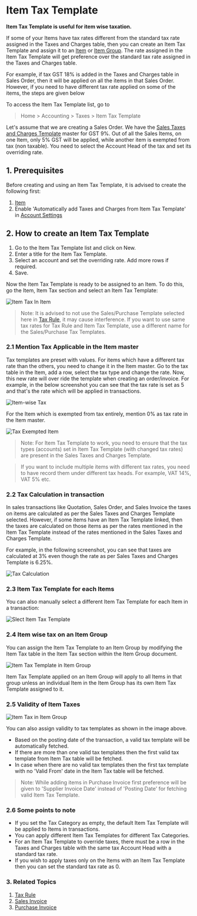 
# Item Tax Template


**Item Tax Template is useful for item wise taxation.**


If some of your Items have tax rates different from the standard tax rate assigned in the Taxes and Charges table, then you can create an Item Tax Template and assign it to an [Item](/docs/en/stock/item) or [Item Group](/docs/en/stock/item-group). The rate assigned in the Item Tax Template will get preference over the standard tax rate assigned in the Taxes and Charges table.


For example, if tax GST 18% is added in the Taxes and Charges table in Sales Order, then it will be applied on all the items in that Sales Order. However, if you need to have different tax rate applied on some of the items, the steps are given below


To access the Item Tax Template list, go to



> 
> Home > Accounting > Taxes > Item Tax Template
> 
> 
> 


Let's assume that we are creating a Sales Order. We have the [Sales Taxes and Charges Template](/docs/en/selling/sales-taxes-and-charges-template) master for GST 9%. Out of all the Sales Items, on one Item, only 5% GST will be applied, while another item is exempted from tax (non taxable). You need to select the Account Head of the tax and set its overriding rate.


## 1. Prerequisites


Before creating and using an Item Tax Template, it is advised to create the following first:


1. [Item](/docs/en/stock/item)
2. Enable 'Automatically add Taxes and Charges from Item Tax Template' in [Account Settings](/docs/en/accounts/accounts-settings)


## 2. How to create an Item Tax Template


1. Go to the Item Tax Template list and click on New.
2. Enter a title for the Item Tax Template.
3. Select an account and set the overriding rate. Add more rows if required.
4. Save.


Now the Item Tax Template is ready to be assigned to an Item. To do this, go the Item, Item Tax section and select an Item Tax Template:


![Item Tax In Item](/files/item-tax-in-item.png)



> 
> Note: It is advised to not use the Sales/Purchase Template selected here in [Tax Rule](/docs/en/accounts/tax-rule), it may cause interference. If you want to use same tax rates for Tax Rule and Item Tax Template, use a different name for the Sales/Purchase Tax Templates.
> 
> 
> 


### 2.1 Mention Tax Applicable in the Item master


Tax templates are preset with values. For items which have a different tax rate than the others, you need to change it in the Item master. Go to the tax table in the Item, add a row, select the tax type and change the rate. Now, this new rate will over ride the template when creating an order/invoice. For example, in the below screenshot you can see that the tax rate is set as 5 and that's the rate which will be applied in transactions.


![Item-wise Tax](/files/item-wise-tax.png)


For the Item which is exempted from tax entirely, mention 0% as tax rate in the Item master.


![Tax Exempted Item](/files/tax-exempted-item.png)



> 
> Note: For Item Tax Template to work, you need to ensure that the tax types (accounts) set in Item Tax Template (with changed tax rates) are present in the Sales Taxes and Charges Template.
> 
> 
> 



> 
> If you want to include multiple items with different tax rates, you need to have record them under different tax heads. For example, VAT 14%, VAT 5% etc.
> 
> 
> 


### 2.2 Tax Calculation in transaction


In sales transactions like Quotation, Sales Order, and Sales Invoice the taxes on items are calculated as per the Sales Taxes and Charges Template selected. However, if some items have an Item Tax Template linked, then the taxes are calculated on those items as per the rates mentioned in the Item Tax Template instead of the rates mentioned in the Sales Taxes and Charges Template.


For example, in the following screenshot, you can see that taxes are calculated at 3% even though the rate as per Sales Taxes and Charges Template is 6.25%.


![Tax Calculation](/files/tax-calculation.png)


### 2.3 Item Tax Template for each Items


You can also manually select a different Item Tax Template for each Item in a transaction:


![Slect Item Tax Template](/files/select-item-tax-template.png)


### 2.4 Item wise tax on an Item Group


You can assign the Item Tax Template to an Item Group by modifying the Item Tax table in the Item Tax section within the Item Group document.


![Item Tax Template in Item Group](/files/item-tax-template-in-item-group.png)


Item Tax Template applied on an Item Group will apply to all Items in that group unless an individual Item in the Item Group has its own Item Tax Template assigned to it.


### 2.5 Validity of Item Taxes


![Item Tax in Item Group](/files/item-tax-in-item.png)


You can also assign validity to tax templates as shown in the image above.


* Based on the posting date of the transaction, a valid tax template will be automatically fetched.
* If there are more than one valid tax templates then the first valid tax template from Item Tax table will be fetched.
* In case when there are no valid tax templates then the first tax template with no 'Valid From' date in the Item Tax table will be fetched.



> 
> Note: While adding items in Purchase Invoice first preference will be given to 'Supplier Invoice Date' instead of 'Posting Date' for fetching valid Item Tax Template.
> 
> 
> 


### 2.6 Some points to note


* If you set the Tax Category as empty, the default Item Tax Template will be applied to Items in transactions.
* You can apply different Item Tax Templates for different Tax Categories.
* For an Item Tax Template to override taxes, there must be a row in the Taxes and Charges table with the same tax Account Head with a standard tax rate.
* If you wish to apply taxes only on the Items with an Item Tax Template then you can set the standard tax rate as 0.


### 3. Related Topics


1. [Tax Rule](/docs/en/accounts/tax-rule)
2. [Sales Invoice](/docs/en/accounts/sales-invoice)
3. [Purchase Invoice](/docs/en/accounts/purchase-invoice)


